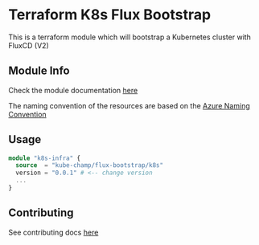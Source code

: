 # Terraform K8s Flux Bootstrap
This is a terraform module which will bootstrap a Kubernetes cluster with FluxCD (V2)

## Module Info
Check the module documentation [here](https://registry.terraform.io/modules/kube-champ/k8s-infra/azure/latest)

The naming convention of the resources are based on the [Azure Naming Convention](https://docs.microsoft.com/en-us/azure/cloud-adoption-framework/ready/azure-best-practices/naming-and-tagging)

## Usage

```terraform
module "k8s-infra" {
  source  = "kube-champ/flux-bootstrap/k8s"
  version = "0.0.1" # <-- change version  
  ...
}
```

## Contributing
See contributing docs [here](./docs/CONTRIBUTING.md)
